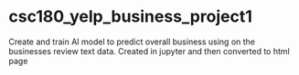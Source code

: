 # csc180_yelp_business_project1
Create and train AI model to predict overall business using on the businesses review text data.
Created in jupyter and then converted to html page
